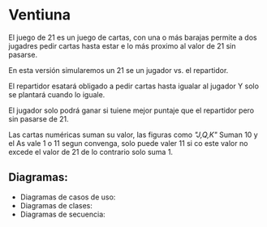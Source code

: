 # Ventiuna

El juego de 21 es un juego de cartas, con una o más barajas permite a dos jugadres pedir cartas hasta estar e lo más proximo al valor de 21 sin pasarse.

En esta versión simularemos un 21 se un jugador vs. el repartidor.

El repartidor esatará obligado a pedir cartas hasta igualar al jugador Y solo se plantará cuando lo iguale.

El jugador solo podrá ganar si tuiene mejor puntaje que el repartidor pero sin pasarse de 21.

Las cartas numéricas suman su valor, las figuras como _"J,Q,K"_ Suman 10 y el As vale 1 o 11 segun convenga, solo puede valer 11 si co este valor no excede el valor de 21 de lo contrario solo suma 1.

## Diagramas:
- Diagramas de casos de uso:
- Diagramas de clases:
- Diagramas de secuencia: